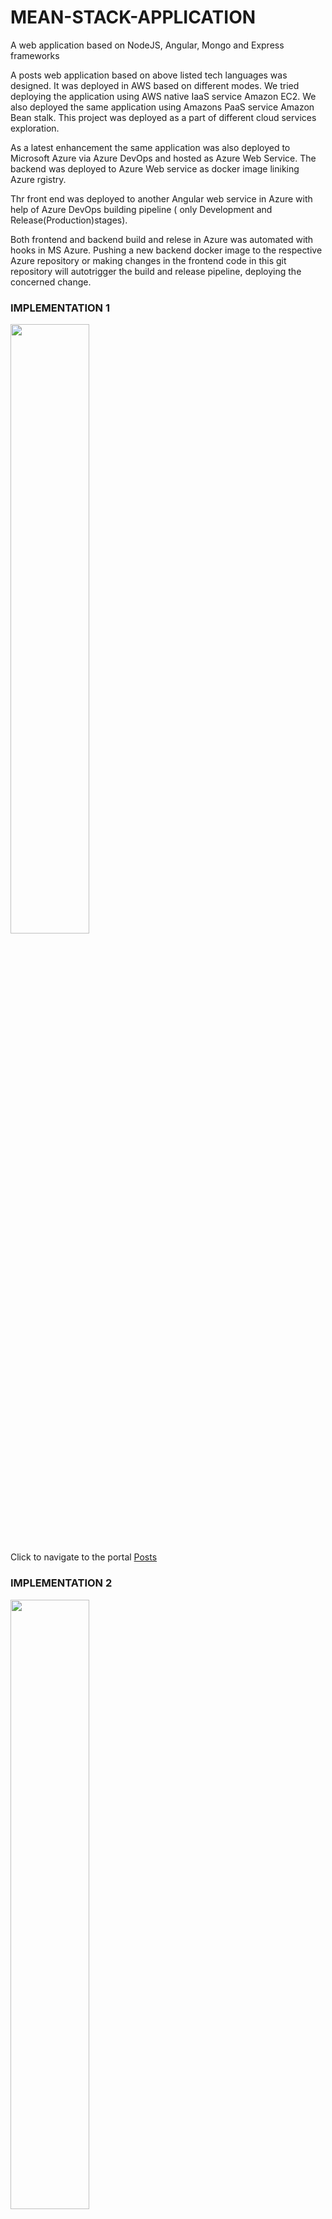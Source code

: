 # MEAN-STACK-APPLICATION
A web application based on NodeJS, Angular, Mongo and Express frameworks

<p> A posts web application based on above listed tech languages was designed. It was deployed in AWS based on different modes. We tried deploying the application using AWS native IaaS service Amazon EC2. We also deployed the same application using Amazons PaaS service Amazon Bean stalk. This project was deployed as a part of different cloud services exploration. 

As a latest enhancement the same application was also deployed to Microsoft Azure via Azure DevOps and hosted as Azure Web Service. The backend was deployed to Azure Web service as docker image liniking Azure rgistry.

Thr front end was deployed to another Angular web service in Azure with help of Azure DevOps building pipeline ( only Development and Release(Production)stages).

Both frontend and backend build and relese in Azure was automated with hooks in MS Azure. Pushing a new backend docker image to the respective Azure repository or making changes in the frontend code in this git repository will autotrigger the build and release pipeline, deploying the concerned change.
</p>

### IMPLEMENTATION 1

<Image src="images/Impl1.PNG" class="center" style="width:50%">
  
 Click to navigate to the portal [Posts](http://3.15.176.124/)
  
  

### IMPLEMENTATION 2

<Image src="images/Impl2.JPG" class="center" style="width:50%">
  
Click to navigate to the portal [Posts](http://mean-angular-node-manish.s3-website.us-east-2.amazonaws.com/)

### IMPLEMENTATION 3

<Image src="images/Impl2.JPG" class="center" style="width:50%">
  
Click to navigate to the portal [Posts](http://mean-angular-node-manish.s3-website.us-east-2.amazonaws.com/)


The Swagger API feature has been added to second branch ( Master 2 ) of this repository.


